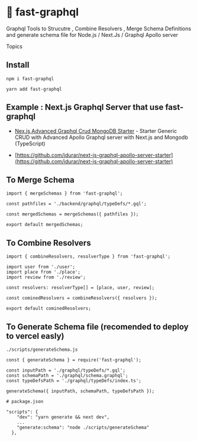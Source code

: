 # 🚀 fast-graphql

Graphql Tools to Strucutre , Combine Resolvers , Merge Schema Definitions and generate schema file for Node.js / Next.Js / Graphql Apollo server

Topics


## Install

```
npm i fast-graphql
```

```
yarn add fast-graphql
```

## Example : Next.js Graphql Server that use fast-graphql
- [Nex.js Advanced Graphql Crud MongoDB Starter](https://github.com/idurar/starter-advanced-graphql-crud-next-js-mongodb) - Starter Generic CRUD with Advanced Apollo Graphql server with Next.js and Mongodb (TypeScript)

- [https://github.com/idurar/next-js-graphql-apollo-server-starter](https://github.com/idurar/next-js-graphql-apollo-server-starter)


## To Merge Schema

```
import { mergeSchemas } from 'fast-graphql';

const pathfiles = './backend/graphql/typeDefs/*.gql';

const mergedSchemas = mergeSchemas({ pathfiles });

export default mergedSchemas;

```

## To Combine Resolvers

```
import { combineResolvers, resolverType } from 'fast-graphql';

import user from './user';
import place from './place';
import review from './review';

const resolvers: resolverType[] = [place, user, review];

const cominedResolvers = combineResolvers({ resolvers });

export default cominedResolvers;

```

## To Generate Schema file (recomended to deploy to vercel easly)

```
./scripts/generateSchema.js 

const { generateSchema } = require('fast-graphql');

const inputPath = './graphql/typeDefs/*.gql';
const schemaPath = './graphql/schema.graphql';
const typeDefsPath = './graphql/typeDefs/index.ts';

generateSchema({ inputPath, schemaPath, typeDefsPath });

```

```
# package.json

"scripts": {
    "dev": "yarn generate && next dev",
    ...
    "generate:schema": "node ./scripts/generateSchema"
  },

```

